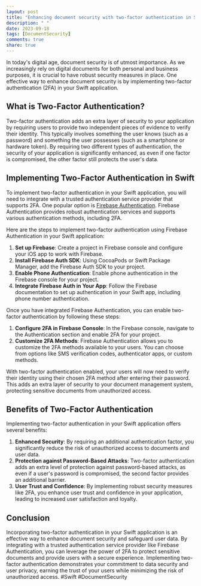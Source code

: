 ```yaml
---
layout: post
title: "Enhancing document security with two-factor authentication in Swift"
description: " "
date: 2023-09-18
tags: [DocumentSecurity]
comments: true
share: true
---
```


In today's digital age, document security is of utmost importance. As we increasingly rely on digital documents for both personal and business purposes, it is crucial to have robust security measures in place. One effective way to enhance document security is by implementing two-factor authentication (2FA) in your Swift application. 

## What is Two-Factor Authentication?

Two-factor authentication adds an extra layer of security to your application by requiring users to provide two independent pieces of evidence to verify their identity. This typically involves something the user knows (such as a password) and something the user possesses (such as a smartphone or hardware token). By requiring two different types of authentication, the security of your application is significantly enhanced, as even if one factor is compromised, the other factor still protects the user's data.

## Implementing Two-Factor Authentication in Swift

To implement two-factor authentication in your Swift application, you will need to integrate with a trusted authentication service provider that supports 2FA. One popular option is [Firebase Authentication](https://firebase.google.com/docs/auth/). Firebase Authentication provides robust authentication services and supports various authentication methods, including 2FA.

Here are the steps to implement two-factor authentication using Firebase Authentication in your Swift application:

1. **Set up Firebase**: Create a project in Firebase console and configure your iOS app to work with Firebase.
2. **Install Firebase Auth SDK**: Using CocoaPods or Swift Package Manager, add the Firebase Auth SDK to your project.
3. **Enable Phone Authentication**: Enable phone authentication in the Firebase console for your project.
4. **Integrate Firebase Auth in Your App**: Follow the Firebase documentation to set up authentication in your Swift app, including phone number authentication.

Once you have integrated Firebase Authentication, you can enable two-factor authentication by following these steps:

1. **Configure 2FA in Firebase Console**: In the Firebase console, navigate to the Authentication section and enable 2FA for your project.
2. **Customize 2FA Methods**: Firebase Authentication allows you to customize the 2FA methods available to your users. You can choose from options like SMS verification codes, authenticator apps, or custom methods.

With two-factor authentication enabled, your users will now need to verify their identity using their chosen 2FA method after entering their password. This adds an extra layer of security to your document management system, protecting sensitive documents from unauthorized access.

## Benefits of Two-Factor Authentication

Implementing two-factor authentication in your Swift application offers several benefits:

1. **Enhanced Security**: By requiring an additional authentication factor, you significantly reduce the risk of unauthorized access to documents and user data.
2. **Protection against Password-Based Attacks**: Two-factor authentication adds an extra level of protection against password-based attacks, as even if a user's password is compromised, the second factor provides an additional barrier.
3. **User Trust and Confidence**: By implementing robust security measures like 2FA, you enhance user trust and confidence in your application, leading to increased user satisfaction and loyalty.

## Conclusion

Incorporating two-factor authentication in your Swift application is an effective way to enhance document security and safeguard user data. By integrating with a trusted authentication service provider like Firebase Authentication, you can leverage the power of 2FA to protect sensitive documents and provide users with a secure experience. Implementing two-factor authentication demonstrates your commitment to data security and user privacy, earning the trust of your users while minimizing the risk of unauthorized access. #Swift #DocumentSecurity